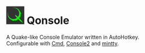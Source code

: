 # ![*](logo/Qonsole_48sm.png) Qonsole
  
A Quake-like Console Emulator written in AutoHotkey.  
Configurable with [Cmd](https://en.wikipedia.org/wiki/Cmd.exe), [Console2](https://sourceforge.net/projects/console/) and [mintty](https://mintty.github.io/).
